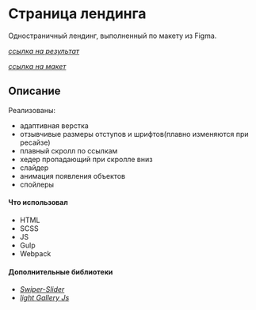 # Страница лендинга

Одностраничный лендинг, выполненный по макету из Figma.

[_ссылка на результат_](https://bulakhovalexey.github.io/voltstream__portfolio-/)

[_ссылка на макет_](<https://www.figma.com/file/aH3Oo7LUl75HoANcecy2PF/voltstram-landing-(Copy)?node-id=0%3A1&t=LkPzveYxAMeyRtGr-0>)

## Описание

Реализованы:

- адаптивная верстка
- отзывчивые размеры отступов и шрифтов(плавно изменяются при ресайзе)
- плавный скролл по ссылкам
- хедер пропадающий при скролле вниз
- слайдер
- анимация появления объектов
- спойлеры

#### Что использовал

- HTML
- SCSS
- JS
- Gulp
- Webpack

#### Дополнительные библиотеки

- [_Swiper-Slider_](https://swiperjs.com/)
- [_light Gallery Js_](https://www.lightgalleryjs.com/)

